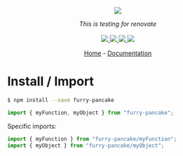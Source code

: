 <p align="center">
    <img src="https://user-images.githubusercontent.com/6702424/80216211-00ef5280-863e-11ea-81de-59f3a3d4b8e4.png">  
</p>
<p align="center">
    <i>This is testing for renovate</i>
    <br>
    <br>
    <a href="https://github.com/garronej/furry-pancake/actions">
      <img src="https://github.com/garronej/furry-pancake/workflows/ci/badge.svg?branch=main">
    </a>
    <a href="https://bundlephobia.com/package/furry-pancake">
      <img src="https://img.shields.io/bundlephobia/minzip/furry-pancake">
    </a>
    <a href="https://www.npmjs.com/package/furry-pancake">
      <img src="https://img.shields.io/npm/dw/furry-pancake">
    </a>
    <a href="https://github.com/garronej/furry-pancake/blob/main/LICENSE">
      <img src="https://img.shields.io/npm/l/furry-pancake">
    </a>
</p>
<p align="center">
  <a href="https://github.com/garronej/furry-pancake">Home</a>
  -
  <a href="https://github.com/garronej/furry-pancake">Documentation</a>
</p>

# Install / Import

```bash
$ npm install --save furry-pancake
```

```typescript
import { myFunction, myObject } from "furry-pancake";
```

Specific imports:

```typescript
import { myFunction } from "furry-pancake/myFunction";
import { myObject } from "furry-pancake/myObject";
```
